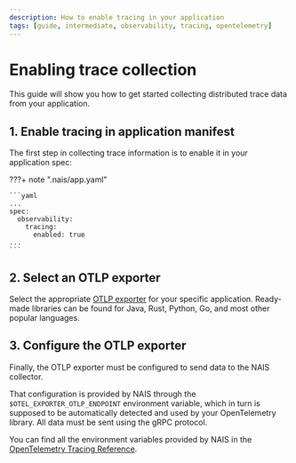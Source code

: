```yaml
---
description: How to enable tracing in your application
tags: [guide, intermediate, observability, tracing, opentelemetry]
---
```

# Enabling trace collection

This guide will show you how to get started collecting distributed trace data from your application.

## 1. Enable tracing in application manifest

The first step in collecting trace information is to enable it in your application spec:

???+ note ".nais/app.yaml"

    ```yaml
    ...
    spec:
      observability:
        tracing:
          enabled: true
    ...
    ```

## 2. Select an OTLP exporter

Select the appropriate [OTLP exporter](https://opentelemetry.io/ecosystem/registry/?s=otlp+exporter) for your specific application.
Ready-made libraries can be found for Java, Rust, Python, Go, and most other popular languages.

## 3. Configure the OTLP exporter

Finally, the OTLP exporter must be configured to send data to the NAIS collector.

That configuration is provided by NAIS through the `$OTEL_EXPORTER_OTLP_ENDPOINT` environment variable,
which in turn is supposed to be automatically detected and used by your OpenTelemetry library.
All data must be sent using the gRPC protocol.

You can find all the environment variables provided by NAIS in the [OpenTelemetry Tracing Reference](../../../reference/observability/otel/tracing.md).
